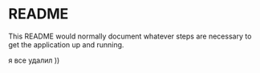 # README

This README would normally document whatever steps are necessary to get the
application up and running.

я все удалил ))
